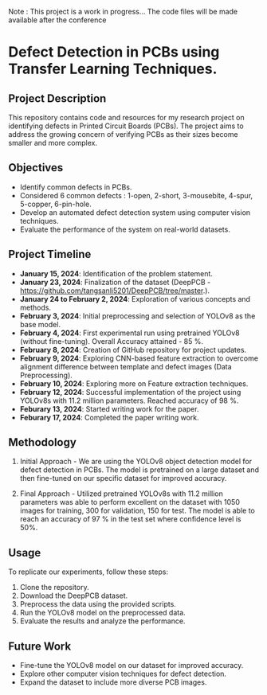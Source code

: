 Note : This project is a work in progress...
The code files will be made available after the conference

# Defect Detection in PCBs using Transfer Learning Techniques.

## Project Description
This repository contains code and resources for my research project on identifying defects in Printed Circuit Boards (PCBs). The project aims to address the growing concern of verifying PCBs as their sizes become smaller and more complex.

## Objectives
- Identify common defects in PCBs.
- Considered 6 common defects : 1-open, 2-short, 3-mousebite, 4-spur, 5-copper, 6-pin-hole.
- Develop an automated defect detection system using computer vision techniques.
- Evaluate the performance of the system on real-world datasets.

## Project Timeline
- **January 15, 2024**: Identification of the problem statement.
- **January 23, 2024**: Finalization of the dataset (DeepPCB - https://github.com/tangsanli5201/DeepPCB/tree/master.).
- **January 24 to February 2, 2024**: Exploration of various concepts and methods.
- **February 3, 2024**: Initial preprocessing and selection of YOLOv8 as the base model.
- **February 4, 2024**: First experimental run using pretrained YOLOv8 (without fine-tuning).  Overall Accuracy attained - 85 %.
- **February 8, 2024**: Creation of GitHub repository for project updates.
- **February 9, 2024**: Exploring CNN-based feature extraction to overcome alignment difference between template and defect images (Data Preprocessing).
- **February 10, 2024**: Exploring more on Feature extraction techniques.
- **February 12, 2024**: Successful implementation of the project using YOLOv8s with 11.2 million parameters. Reached accuracy of 98 %.
- **Feburary 13, 2024**: Started writing work for the paper.
- **Feburary 17, 2024**: Completed the paper writing work.

## Methodology
1. Initial Approach - We are using the YOLOv8 object detection model for defect detection in PCBs. The model is pretrained on a large dataset and then fine-tuned on our specific dataset for improved accuracy.

2. Final Approach - Utilized pretrained YOLOv8s with 11.2 million parameters was able to perform excellent on the dataset with 1050 images for training, 300 for validation, 150 for test. The model is able to reach an accuracy of 97 % in the test set where confidence level is 50%.

## Usage
To replicate our experiments, follow these steps:
1. Clone the repository.
2. Download the DeepPCB dataset.
3. Preprocess the data using the provided scripts.
4. Run the YOLOv8 model on the preprocessed data.
5. Evaluate the results and analyze the performance.

## Future Work
- Fine-tune the YOLOv8 model on our dataset for improved accuracy.
- Explore other computer vision techniques for defect detection.
- Expand the dataset to include more diverse PCB images.
